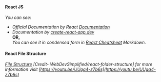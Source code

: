 #### React JS

*You can see:*    
- *Official Documentation by React [Documentation](https://reactjs.org/docs/getting-started.html)*   
- *Documentation by [create-react-app.dev](https://create-react-app.dev/)*   
**OR,**   
*You can see it in condensed form in [React Cheatsheat](https://github.com/thisiskushal31/Commands-and-Cheatsheets/tree/main/React/React_Cheatsheat.md) Markdown*.   

#### React File Structure

*[File Structure](https://github.com/thisiskushal31/Commands-and-Cheatsheets/tree/main/React/React_File_Structure) [Credit- WebDevSimplified/react-folder-structure] for more information visit [https://youtu.be/UUga4-z7b6s](https://youtu.be/UUga4-z7b6s)*     

